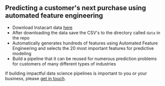 ## Predicting a customer's next purchase using automated feature engineering


* Download Instacart data [here](https://drive.google.com/open?id=1r-F-OILZf1dDUSAiAmcjylFT-yKwVwp5)
* After downloading the data save the CSV's to the directory called `data` in the repo
* Automatically generates hundreds of features using Automated Feature Engineering and selects the 20 most important features for predictive modeling
* Build a pipeline that it can be reused for numerous prediction problems for customers of many different types of industries


If building impactful data science pipelines is important to you or your business, please [get in touch](https://www.linkedin.com/in/computer-vision-engineer/).



